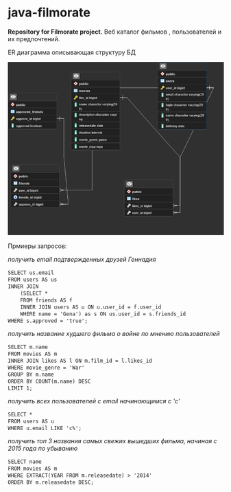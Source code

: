# java-filmorate
**Repository for Filmorate project.**
Веб каталог фильмов , пользователей и их предпочтений.

ER диаграмма описывающая структуру БД

![er diagram](/pgsqlfilmorate.png)

Прмиеры запросов:

_получить email подтвержденных друзей Геннадия_
```
SELECT us.email
FROM users AS us
INNER JOIN 
	(SELECT *
	FROM friends AS f
	INNER JOIN users AS u ON u.user_id = f.user_id
	WHERE name = 'Gena') as s ON us.user_id = s.friends_id
WHERE s.approved = 'true';
```

_получить название худшего фильма о войне по мнению пользователей_
```
SELECT m.name
FROM movies AS m
INNER JOIN likes AS l ON m.film_id = l.likes_id
WHERE movie_genre = 'War'
GROUP BY m.name
ORDER BY COUNT(m.name) DESC
LIMIT 1;
```

_получить всех пользователей с email начинающимся с 'c'_
```
SELECT *
FROM users AS u
WHERE u.email LIKE 'c%';
```

_получить топ 3 названия самых свежих вышедших фильма, начиная с 2015 года по убыванию_
```
SELECT name
FROM movies AS m
WHERE EXTRACT(YEAR FROM m.releasedate) > '2014'
ORDER BY m.releasedate DESC;
```

